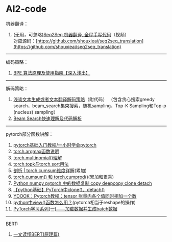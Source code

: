 # AI2-code
机器翻译：
1. (无用，可忽略)[Seq2Seq 机器翻译, 全程手写代码](https://www.bilibili.com/video/BV1hf4y1u7ez?p=2&vd_source=14b5aa0f75150f92a422f3d1987176ce)（视频）  
对应源码：[https://github.com/shouxieai/seq2seq_translation](https://github.com/shouxieai/seq2seq_translation)
<hr>

编码策略：
1. [BPE 算法原理及使用指南【深入浅出】](https://blog.csdn.net/a1097304791/article/details/122068153)
<hr>

解码策略：
1. [浅谈文本生成或者文本翻译解码策略](https://blog.csdn.net/HUSTHY/article/details/115028696)（附代码）
（包含贪心搜索greedy search，beam_search集束搜索，随机sampling，Top-K Sampling和Top-p (nucleus) sampling）
2. [Beam Search快速理解及代码解析](https://blog.csdn.net/qq_41466892/article/details/121119550)

<hr>

pytorch部分函数讲解：
1. [pytorch基础入门教程/一小时学会pytorch](https://blog.csdn.net/weixin_41070748/article/details/89890330)
2. [torch.argmax函数说明](https://blog.csdn.net/weixin_42494287/article/details/92797061)
3. [torch.multinomial()理解](https://blog.csdn.net/monchin/article/details/79787621)
4. [torch.topk与torch.sort用法](https://blog.csdn.net/weixin_43818631/article/details/121771760)
5. [剖析 | torch.cumsum维度详解](https://blog.csdn.net/songxiaolingbaobao/article/details/114580364)(累加)
6. [torch.cumsum() 和 torch.cumprod()](https://blog.csdn.net/qq_30122359/article/details/102955570)(累加和累乘)
7. [Python numpy pytorch 中的数据复制 copy deepcopy clone detach](https://blog.csdn.net/qq_40728667/article/details/122161029)
8. [【python基础】PyTorch中clone()、detach()](https://blog.csdn.net/dujuancao11/article/details/121563226)
9. [YDOOK：Pytorch教程：tensor 张量内各个值同时相加一个数](https://blog.csdn.net/weixin_42255190/article/details/121598429)
10. [python中view()函数怎么用？](https://blog.csdn.net/qq_26400705/article/details/109816853)(pytorch相当于reshape的操作)
11. [PyTorch学习系列(一)——加载数据并生成batch数据](https://blog.csdn.net/VictoriaW/article/details/72356453)

<hr>

BERT:
1. [一文读懂BERT(原理篇)](https://blog.csdn.net/jiaowoshouzi/article/details/89073944)
